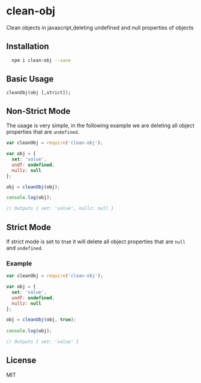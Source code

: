clean-obj
=========

Clean objects in javascript,deleting undefined and null properties of objects


## Installation

```bash
  npm i clean-obj --save
```

## Basic Usage

`cleanObj(obj [,strict]);`

## Non-Strict Mode

The usage is very simple, in the following example we are deleting all object properties that are `undefined`.

```javascript
var cleanObj = require('clean-obj');

var obj = {
  set: 'value',
  undf: undefined,
  nullz: null
};

obj = cleanObj(obj);

console.log(obj);

// Outputs { set: 'value', nullz: null }
```

## Strict Mode

If strict mode is set to true it will delete all object properties that are `null` and `undefined`.

### Example

```javascript
var cleanObj = require('clean-obj');

var obj = {
  set: 'value',
  undf: undefined,
  nullz: null
};

obj = cleanObj(obj, true);
	
console.log(obj);

// Outputs { set: 'value' }
```

## License

MIT
